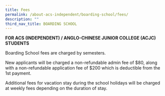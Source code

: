 ```yaml
---
title: Fees
permalink: /about-acs-independent/boarding-school/fees/
description: ""
third_nav_title: BOARDING SCHOOL
---
```

**FOR ACS (INDEPENDENT) / ANGLO-CHINESE JUNIOR COLLEGE (ACJC) STUDENTS**

Boarding School fees are charged by semesters.

New applicants will be charged a non-refundable admin fee of $80, along with a non-refundable application fee of $200 which is deductible from the 1st payment.

Additional fees for vacation stay during the school holidays will be charged at weekly fees depending on the duration of stay.